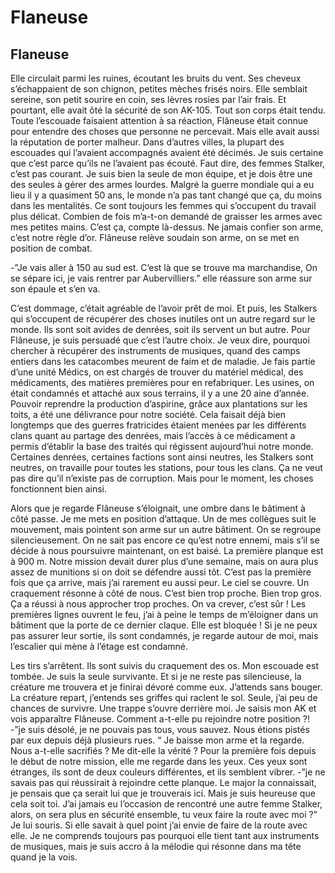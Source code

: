 # Flaneuse
## Flaneuse

Elle circulait parmi les ruines, écoutant les bruits du vent. Ses cheveux s’échappaient de son chignon, petites mèches frisés noirs. Elle semblait sereine, son petit sourire en coin, ses lèvres rosies par l’air frais. Et pourtant, elle avait ôté la sécurité de son AK-105. Tout son corps était tendu. Toute l’escouade faisaient attention à sa réaction, Flâneuse était connue pour entendre des choses que personne ne percevait. Mais elle avait aussi la réputation de porter malheur. Dans d’autres villes, la plupart des escouades qui l’avaient accompagnés avaient été décimés. Je suis certaine que c’est parce qu’ils ne l’avaient pas écouté. Faut dire, des femmes Stalker, c’est pas courant. Je suis bien la seule de mon équipe, et je dois être une des seules à gérer des armes lourdes. 
Malgré la guerre mondiale qui a eu lieu il y a quasiment 50 ans, le monde n’a pas tant changé que ça, du moins dans les mentalités. Ce sont toujours les femmes qui s’occupent du travail plus délicat. Combien de fois m’a-t-on demandé de graisser les armes avec mes petites mains. C’est ça, compte là-dessus. Ne jamais confier son arme, c’est notre règle d’or. 
Flâneuse relève soudain son arme, on se met en position de combat.

-”Je vais aller à 150 au sud est. C’est là que se trouve ma marchandise, On se sépare ici, je vais rentrer par Aubervilliers.” elle réassure son arme sur son épaule et s’en va.

C’est dommage, c’était agréable de l’avoir prêt de moi. Et puis, les Stalkers qui s’occupent de récupérer des choses inutiles ont un autre regard sur le monde. Ils sont soit avides de denrées, soit ils servent un but autre. Pour Flâneuse, je suis persuadé que c’est l’autre choix. Je veux dire, pourquoi chercher à récupérer des instruments de musiques, quand des camps entiers dans les catacombes meurent de faim et de maladie. Je fais partie d’une unité Médics, on est chargés de trouver du matériel médical, des médicaments, des matières premières pour en refabriquer. Les usines, on était condamnés et attaché aux sous terrains, il y a une 20 aine d’année. Pouvoir reprendre la production d’aspirine, grâce aux plantations sur les toits, a été une délivrance pour notre société. Cela faisait déjà bien longtemps que des guerres fratricides étaient menées par les différents clans quant au partage des denrées, mais l’accès à ce médicament a permis d’établir la base des traités qui régissent aujourd’hui notre monde. Certaines denrées, certaines factions sont ainsi neutres, les Stalkers sont neutres, on travaille pour toutes les stations, pour tous les clans. Ça ne veut pas dire qu’il n’existe pas de corruption. Mais pour le moment, les choses fonctionnent bien ainsi.

Alors que je regarde Flâneuse s’éloignait, une ombre dans le bâtiment à côté passe. Je me mets en position d’attaque. Un de mes collègues suit le mouvement, mais pointent son arme sur un autre bâtiment. On se regroupe silencieusement. On ne sait pas encore ce qu’est notre ennemi, mais s’il se décide à nous poursuivre maintenant, on est baisé. La première planque est à 900 m. Notre mission devait durer plus d’une semaine, mais on aura plus assez de munitions si on doit se défendre aussi tôt. C’est pas la première fois que ça arrive, mais j’ai rarement eu aussi peur. Le ciel se couvre. Un craquement résonne à côté de nous. C’est bien trop proche. Bien trop gros. Ça a réussi à nous approcher trop proches. On va crever, c’est sûr ! Les premières lignes ouvrent le feu, j’ai à peine le temps de m’éloigner dans un bâtiment que la porte de ce dernier claque. Elle est bloquée ! Si je ne peux pas assurer leur sortie, ils sont condamnés, je regarde autour de moi, mais l’escalier qui mène à l’étage est condamné.

Les tirs s’arrêtent. Ils sont suivis du craquement des os. Mon escouade est tombée. Je suis la seule survivante. Et si je ne reste pas silencieuse, la créature me trouvera et je finirai dévoré comme eux. J’attends sans bouger. La créature repart, j’entends ses griffes qui raclent le sol. Seule, j’ai peu de chances de survivre. Une trappe s’ouvre derrière moi. Je saisis mon AK et vois apparaître Flâneuse. Comment a-t-elle pu rejoindre notre position ?!
-”je suis désolé, je ne pouvais pas tous, vous sauvez. Nous étions pistés par eux depuis déjà plusieurs rues. “
Je baisse mon arme et la regarde. Nous a-t-elle sacrifiés ? Me dit-elle la vérité ? Pour la première fois depuis le début de notre mission, elle me regarde dans les yeux. Ces yeux sont étranges, ils sont de deux couleurs différentes, et ils semblent vibrer. 
-”je ne savais pas qui réussirait à rejoindre cette planque. Le major la connaissait, je pensais que ça serait lui que je trouverais ici. Mais je suis heureuse que cela soit toi. J’ai jamais eu l’occasion de rencontré une autre femme Stalker, alors, on sera plus en sécurité ensemble, tu veux faire la route avec moi ?”
Je lui souris. Si elle savait à quel point j’ai envie de faire de la route avec elle. Je ne comprends toujours pas pourquoi elle tient tant aux instruments de musiques, mais je suis accro à la mélodie qui résonne dans ma tête quand je la vois. 
